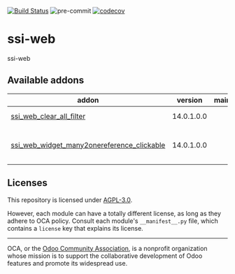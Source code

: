 [![Build Status](https://travis-ci.com/open-synergy/ssi-web.svg?branch=14.0)](https://travis-ci.com/open-synergy/ssi-web)
![pre-commit](https://github.com/open-synergy/ssi-web/actions/workflows/pre-commit.yml/badge.svg)
[![codecov](https://codecov.io/gh/open-synergy/ssi-web/branch/14.0/graph/badge.svg)](https://codecov.io/gh/open-synergy/ssi-web)

<!-- /!\ do not modify above this line -->

# ssi-web

ssi-web

<!-- /!\ do not modify below this line -->

<!-- prettier-ignore-start -->

[//]: # (addons)

Available addons
----------------
addon | version | maintainers | summary
--- | --- | --- | ---
[ssi_web_clear_all_filter](ssi_web_clear_all_filter/) | 14.0.1.0.0 |  | Web Clear All Filter
[ssi_web_widget_many2onereference_clickable](ssi_web_widget_many2onereference_clickable/) | 14.0.1.0.0 |  | Widget Many2one Reference Clickable

[//]: # (end addons)

<!-- prettier-ignore-end -->

## Licenses

This repository is licensed under [AGPL-3.0](LICENSE).

However, each module can have a totally different license, as long as they adhere to OCA
policy. Consult each module's `__manifest__.py` file, which contains a `license` key
that explains its license.

----

OCA, or the [Odoo Community Association](http://odoo-community.org/), is a nonprofit
organization whose mission is to support the collaborative development of Odoo features
and promote its widespread use.
